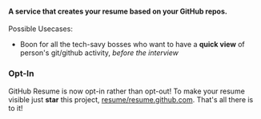 #### A service that creates your resume based on your GitHub repos.

Possible Usecases:

 * Boon for all the tech-savy bosses who want to have a **quick view** of person's git/github activity, _before the interview_

### Opt-In

GitHub Resume is now opt-in rather than opt-out! To make your resume visible
just **star** this project, [resume/resume.github.com](https://github.com/resume/resume.github.com).
That's all there is to it!

